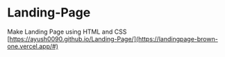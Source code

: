 # Landing-Page
Make Landing Page using HTML and CSS
[https://ayush0090.github.io/Landing-Page/](https://landingpage-brown-one.vercel.app/#)
